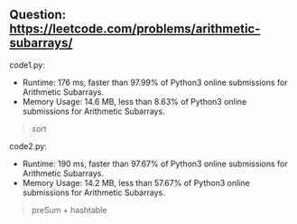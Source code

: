 ## Question: https://leetcode.com/problems/arithmetic-subarrays/

code1.py:
* Runtime: 176 ms, faster than 97.99% of Python3 online submissions for Arithmetic Subarrays.
* Memory Usage: 14.6 MB, less than 8.63% of Python3 online submissions for Arithmetic Subarrays.
> sort

code2.py:
* Runtime: 190 ms, faster than 97.67% of Python3 online submissions for Arithmetic Subarrays.
* Memory Usage: 14.2 MB, less than 57.67% of Python3 online submissions for Arithmetic Subarrays.
> preSum + hashtable